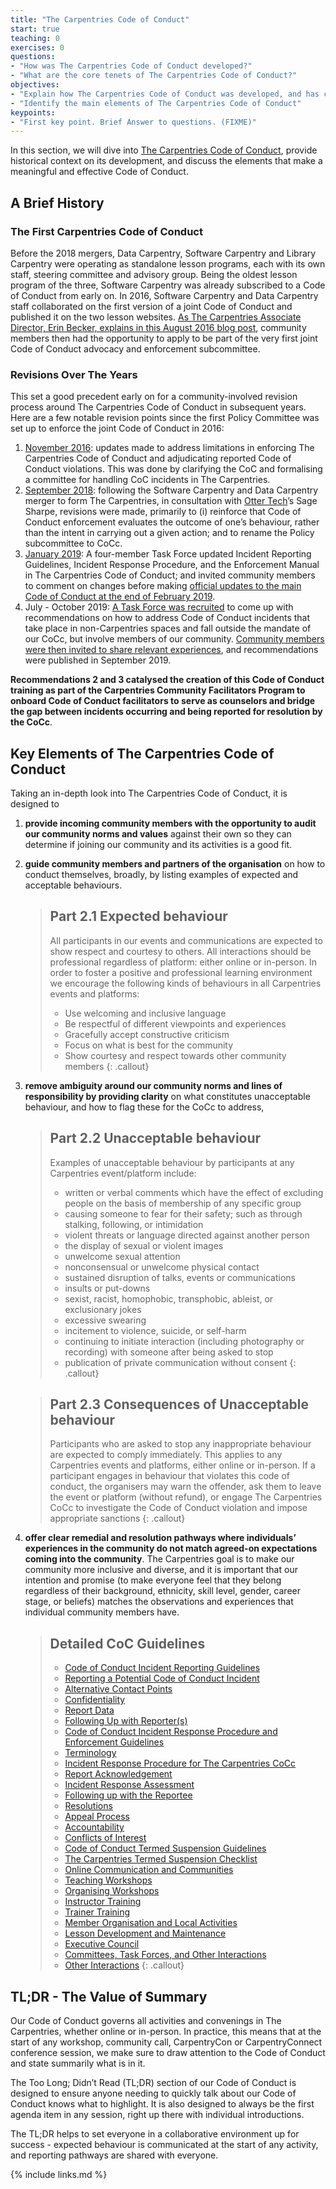 ```yaml
---
title: "The Carpentries Code of Conduct"
start: true
teaching: 0
exercises: 0
questions:
- "How was The Carpentries Code of Conduct developed?"
- "What are the core tenets of The Carpentries Code of Conduct?"
objectives:
- "Explain how The Carpentries Code of Conduct was developed, and has changed over the years"
- "Identify the main elements of The Carpentries Code of Conduct"
keypoints:
- "First key point. Brief Answer to questions. (FIXME)"
---
```


In this section, we will dive into [The Carpentries Code of Conduct](https://docs.carpentries.org/topic_folders/policies/index_coc.html), provide historical context on its development, and discuss the elements that make a meaningful and effective Code of Conduct. 

## A Brief History

### The First Carpentries Code of Conduct 

Before the 2018 mergers, Data Carpentry, Software Carpentry and Library Carpentry were operating as standalone lesson programs, each with its own staff, steering committee and advisory group. Being the oldest lesson program of the three, Software Carpentry was already subscribed to a Code of Conduct from early on. In 2016, Software Carpentry and Data Carpentry staff collaborated on the first version of a joint Code of Conduct and published it on the two lesson websites. [As The Carpentries Associate Director, Erin Becker, explains in this August 2016 blog post](https://datacarpentry.org/blog/2016/08/code-of-conduct), community members then had the opportunity to apply to be part of the very first joint Code of Conduct advocacy and enforcement subcommittee.

### Revisions Over The Years

This set a good precedent early on for a community-involved revision process around The Carpentries Code of Conduct in subsequent years. Here are a few notable revision points since the first Policy Committee was set up to enforce the joint Code of Conduct in 2016:
1. [November 2016](https://datacarpentry.org/blog/2016/11/how-we-wrote-our-code-of-conduct): updates made to address limitations in enforcing The Carpentries Code of Conduct and adjudicating reported Code of Conduct violations. This was done by clarifying the CoC and formalising a committee for handling CoC incidents in The Carpentries.
2. [September 2018](https://carpentries.org/blog/2018/09/coc-revision-release/): following the Software Carpentry and Data Carpentry merger to form The Carpentries, in consultation with [Otter Tech](https://otter.technology/)’s Sage Sharpe, revisions were made, primarily to (i) reinforce that Code of Conduct enforcement evaluates the outcome of one’s behaviour, rather than the intent in carrying out a given action; and to rename the Policy subcommittee to CoCc.
3. [January 2019](https://carpentries.org/blog/2019/01/coc-documentation-rfc/): A four-member Task Force updated Incident Reporting Guidelines, Incident Response Procedure, and the Enforcement Manual in The Carpentries Code of Conduct; and invited community members to comment on changes before making [official updates to the main Code of Conduct at the end of February 2019](https://carpentries.org/blog/2019/02/coc-documentation-release/).
4. July - October 2019: [A Task Force was recruited](https://carpentries.org/blog/2019/07/incidents-outside-cocc-mandate/) to come up with recommendations on how to address Code of Conduct incidents that take place in non-Carpentries spaces and fall outside the mandate of our CoCc, but involve members of our community. [Community members were then invited to share relevant experiences](https://carpentries.org/blog/2019/08/collecting-incidents-community/), and recommendations were published in September 2019. 

**Recommendations 2 and 3 catalysed the creation of this Code of Conduct training as part of the Carpentries Community Facilitators Program to onboard Code of Conduct facilitators to serve as counselors and bridge the gap between incidents occurring and being reported for resolution by the CoCc**.

## Key Elements of The Carpentries Code of Conduct

Taking an in-depth look into The Carpentries Code of Conduct, it is designed to 

1. **provide incoming community members with the opportunity to audit our community norms and values** against their own so they can determine if joining our community and its activities is a good fit. 
2. **guide community members and partners of the organisation** on how to conduct themselves, broadly, by listing examples of expected and acceptable behaviours. 
      
      > ## Part 2.1 Expected behaviour
      >
      >All participants in our events and communications are expected to show respect and courtesy to others. All interactions should be professional regardless of platform: either online or in-person. In order to foster a positive and professional learning environment we encourage the following kinds of behaviours in all Carpentries events and platforms:
      > - Use welcoming and inclusive language
      > - Be respectful of different viewpoints and experiences
      > - Gracefully accept constructive criticism
      > - Focus on what is best for the community
      > - Show courtesy and respect towards other community members
      {: .callout}
      
3. **remove ambiguity around our community norms and lines of responsibility by providing clarity** on what constitutes unacceptable behaviour, and how to flag these for the CoCc to address, 
     
      > ## Part 2.2 Unacceptable behaviour
      >
      >Examples of unacceptable behaviour by participants at any Carpentries event/platform include:
      > - written or verbal comments which have the effect of excluding people on the basis of membership of any specific group
      > - causing someone to fear for their safety; such as through stalking, following, or intimidation
      > - violent threats or language directed against another person
      > - the display of sexual or violent images
      > - unwelcome sexual attention
      > - nonconsensual or unwelcome physical contact
      > - sustained disruption of talks, events or communications
      > - insults or put-downs
      > - sexist, racist, homophobic, transphobic, ableist, or exclusionary jokes
      > - excessive swearing
      > - incitement to violence, suicide, or self-harm
      > - continuing to initiate interaction (including photography or recording) with someone after being asked to stop
      > - publication of private communication without consent
      {: .callout}
      
      > ## Part 2.3 Consequences of Unacceptable behaviour
      >
      >Participants who are asked to stop any inappropriate behaviour are expected to comply immediately. This applies to any Carpentries events and platforms, either online or in-person. If a participant engages in behaviour that violates this code of conduct, the organisers may warn the offender, ask them to leave the event or platform (without refund), or engage The Carpentries CoCc to investigate the Code of Conduct violation and impose appropriate sanctions
      {: .callout}
      
4. **offer clear remedial and resolution pathways where individuals’ experiences in the community do not match agreed-on expectations coming into the community**. The Carpentries goal is to make our community more inclusive and diverse, and it is important that our intention and promise (to make everyone feel that they belong regardless of their background, ethnicity, skill level, gender, career stage, or beliefs) matches the observations and experiences that individual community members have.
      
      > ## Detailed CoC Guidelines
      > - [Code of Conduct Incident Reporting Guidelines](https://docs.carpentries.org/topic_folders/policies/incident-reporting.html)
      > - [Reporting a Potential Code of Conduct Incident](https://docs.carpentries.org/topic_folders/policies/incident-reporting.html#reporting-a-potential-code-of-conduct-incident)
      > - [Alternative Contact Points](https://docs.carpentries.org/topic_folders/policies/incident-reporting.html#alternative-contact-points)
      > - [Confidentiality](https://docs.carpentries.org/topic_folders/policies/incident-reporting.html#confidentiality)
      > - [Report Data](https://docs.carpentries.org/topic_folders/policies/incident-reporting.html#report-data)
      > - [Following Up with Reporter(s)](https://docs.carpentries.org/topic_folders/policies/incident-reporting.html#following-up-with-reporter-s)
      > - [Code of Conduct Incident Response Procedure and Enforcement Guidelines](https://docs.carpentries.org/topic_folders/policies/enforcement-guidelines.html)
      > - [Terminology](https://docs.carpentries.org/topic_folders/policies/enforcement-guidelines.html#terminology)
      > - [Incident Response Procedure for The Carpentries CoCc](https://docs.carpentries.org/topic_folders/policies/enforcement-guidelines.html#incident-response-procedure-for-the-carpentries-code-of-conduct-committee)
      > - [Report Acknowledgement](https://docs.carpentries.org/topic_folders/policies/enforcement-guidelines.html#report-acknowledgement)
      > - [Incident Response Assessment](https://docs.carpentries.org/topic_folders/policies/enforcement-guidelines.html#incident-response-assessment)
      > - [Following up with the Reportee](https://docs.carpentries.org/topic_folders/policies/enforcement-guidelines.html#following-up-with-the-reportee)
      > - [Resolutions](https://docs.carpentries.org/topic_folders/policies/enforcement-guidelines.html#resolutions)
      > - [Appeal Process](https://docs.carpentries.org/topic_folders/policies/enforcement-guidelines.html#appeal-process)
      > - [Accountability](https://docs.carpentries.org/topic_folders/policies/enforcement-guidelines.html#accountability)
      > - [Conflicts of Interest](https://docs.carpentries.org/topic_folders/policies/enforcement-guidelines.html#conflicts-of-interest)
      > - [Code of Conduct Termed Suspension Guidelines](https://docs.carpentries.org/topic_folders/policies/termed-suspension.html)
      > - [The Carpentries Termed Suspension Checklist](https://docs.carpentries.org/topic_folders/policies/termed-suspension.html#the-carpentries-termed-suspension-checklist)
      > - [Online Communication and Communities](https://docs.carpentries.org/topic_folders/policies/termed-suspension.html#online-communication-and-communities)
      > - [Teaching Workshops](https://docs.carpentries.org/topic_folders/policies/termed-suspension.html#teaching-workshops)
      > - [Organising Workshops](https://docs.carpentries.org/topic_folders/policies/termed-suspension.html#organising-workshops)
      > - [Instructor Training](https://docs.carpentries.org/topic_folders/policies/termed-suspension.html#instructor-training)
      > - [Trainer Training](https://docs.carpentries.org/topic_folders/policies/termed-suspension.html#trainer-training)
      > - [Member Organisation and Local Activities](https://docs.carpentries.org/topic_folders/policies/termed-suspension.html#member-organisation-and-local-activities)
      > - [Lesson Development and Maintenance](https://docs.carpentries.org/topic_folders/policies/termed-suspension.html#lesson-development-and-maintenance)
      > - [Executive Council](https://docs.carpentries.org/topic_folders/policies/termed-suspension.html#executive-council)
      > - [Committees, Task Forces, and Other Interactions](https://docs.carpentries.org/topic_folders/policies/termed-suspension.html#committees-task-forces-and-other-interactions)
      > - [Other Interactions](https://docs.carpentries.org/topic_folders/policies/termed-suspension.html#other-interactions)
      {: .callout}
        
## TL;DR - The Value of Summary

Our Code of Conduct governs all activities and convenings in The Carpentries, whether online or in-person. In practice, this means that at the start of any workshop, community call, CarpentryCon or CarpentryConnect conference session, we make sure to draw attention to the Code of Conduct and state summarily what is in it.

The Too Long; Didn’t Read (TL;DR) section of our Code of Conduct is designed to ensure anyone needing to quickly talk about our Code of Conduct knows what to highlight. It is also designed to always be the first agenda item in any session, right up there with individual introductions.

The TL;DR helps to set everyone in a collaborative environment up for success - expected behaviour is communicated at the start of any activity, and reporting pathways are shared with everyone.



{% include links.md %}
